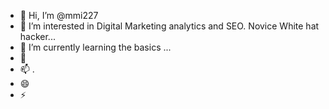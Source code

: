 - 👋 Hi, I’m @mmi227
- 👀 I’m interested in Digital Marketing analytics and SEO. Novice White hat hacker...
- 🌱 I’m currently learning the basics ...
- 💞️
- 📫 .
- 😄 
- ⚡

<!---
mmi227/mmi227 is a ✨ special ✨ repository because its `README.md` (this file) appears on your GitHub profile.
You can click the Preview link to take a look at your changes.
--->
